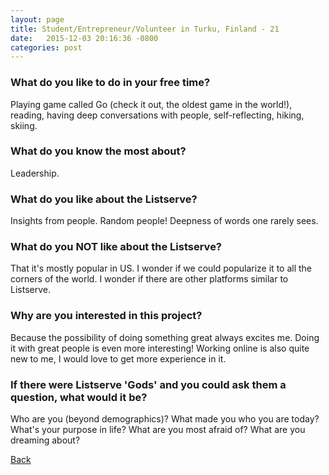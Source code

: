 ```yaml
---
layout: page
title: Student/Entrepreneur/Volunteer in Turku, Finland - 21
date:   2015-12-03 20:16:36 -0800
categories: post
---
```


### What do you like to do in your free time?
<p>Playing game called Go (check it out, the oldest game in the world!), reading, having deep conversations with people, self-reflecting, hiking, skiing. </p>

### What do you know the most about?
<p>Leadership. </p>

### What do you like about the Listserve?
<p>Insights from people. Random people! Deepness of words one rarely sees.</p>

### What do you NOT like about the Listserve?
<p>That it's mostly popular in US. I wonder if we could popularize it to all the corners of the world. I wonder if there are other platforms similar to Listserve.</p>

### Why are you interested in this project?
<p>Because the possibility of doing something great always excites me. Doing it with great people is even more interesting! Working online is also quite new to me, I would love to get more experience in it.</p>

### If there were Listserve 'Gods' and you could ask them a question, what would it be?
<p>Who are you (beyond demographics)? What made you who you are today? What's your purpose in life? What are you most afraid of? What are you dreaming about?</p>

[Back][1]

[1]: /responders/all